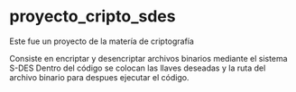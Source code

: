 # proyecto_cripto_sdes
Este fue un proyecto de la matería de criptografía

Consiste en encriptar y desencriptar archivos binarios mediante el sistema S-DES
Dentro del código se colocan las llaves deseadas y la ruta del archivo binario para despues ejecutar el código.
